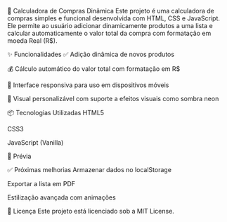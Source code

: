🛒 Calculadora de Compras Dinâmica
Este projeto é uma calculadora de compras simples e funcional desenvolvida com HTML, CSS e JavaScript. Ele permite ao usuário adicionar dinamicamente produtos a uma lista e calcular automaticamente o valor total da compra com formatação em moeda Real (R$).

✨ Funcionalidades
✅ Adição dinâmica de novos produtos

💰 Cálculo automático do valor total com formatação em R$

📱 Interface responsiva para uso em dispositivos móveis

🎨 Visual personalizável com suporte a efeitos visuais como sombra neon

📦 Tecnologias Utilizadas
HTML5

CSS3

JavaScript (Vanilla)

📸 Prévia

✅ Próximas melhorias
 Armazenar dados no localStorage

 Exportar a lista em PDF

 Estilização avançada com animações

📄 Licença
Este projeto está licenciado sob a MIT License.
